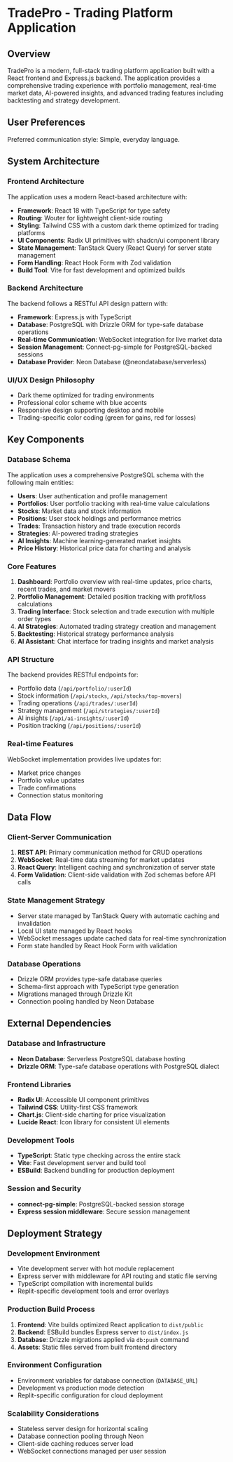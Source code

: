# TradePro - Trading Platform Application

## Overview

TradePro is a modern, full-stack trading platform application built with a React frontend and Express.js backend. The application provides a comprehensive trading experience with portfolio management, real-time market data, AI-powered insights, and advanced trading features including backtesting and strategy development.

## User Preferences

Preferred communication style: Simple, everyday language.

## System Architecture

### Frontend Architecture
The application uses a modern React-based architecture with:
- **Framework**: React 18 with TypeScript for type safety
- **Routing**: Wouter for lightweight client-side routing
- **Styling**: Tailwind CSS with a custom dark theme optimized for trading platforms
- **UI Components**: Radix UI primitives with shadcn/ui component library
- **State Management**: TanStack Query (React Query) for server state management
- **Form Handling**: React Hook Form with Zod validation
- **Build Tool**: Vite for fast development and optimized builds

### Backend Architecture
The backend follows a RESTful API design pattern with:
- **Framework**: Express.js with TypeScript
- **Database**: PostgreSQL with Drizzle ORM for type-safe database operations
- **Real-time Communication**: WebSocket integration for live market data
- **Session Management**: Connect-pg-simple for PostgreSQL-backed sessions
- **Database Provider**: Neon Database (@neondatabase/serverless)

### UI/UX Design Philosophy
- Dark theme optimized for trading environments
- Professional color scheme with blue accents
- Responsive design supporting desktop and mobile
- Trading-specific color coding (green for gains, red for losses)

## Key Components

### Database Schema
The application uses a comprehensive PostgreSQL schema with the following main entities:
- **Users**: User authentication and profile management
- **Portfolios**: User portfolio tracking with real-time value calculations
- **Stocks**: Market data and stock information
- **Positions**: User stock holdings and performance metrics
- **Trades**: Transaction history and trade execution records
- **Strategies**: AI-powered trading strategies
- **AI Insights**: Machine learning-generated market insights
- **Price History**: Historical price data for charting and analysis

### Core Features
1. **Dashboard**: Portfolio overview with real-time updates, price charts, recent trades, and market movers
2. **Portfolio Management**: Detailed position tracking with profit/loss calculations
3. **Trading Interface**: Stock selection and trade execution with multiple order types
4. **AI Strategies**: Automated trading strategy creation and management
5. **Backtesting**: Historical strategy performance analysis
6. **AI Assistant**: Chat interface for trading insights and market analysis

### API Structure
The backend provides RESTful endpoints for:
- Portfolio data (`/api/portfolio/:userId`)
- Stock information (`/api/stocks`, `/api/stocks/top-movers`)
- Trading operations (`/api/trades/:userId`)
- Strategy management (`/api/strategies/:userId`)
- AI insights (`/api/ai-insights/:userId`)
- Position tracking (`/api/positions/:userId`)

### Real-time Features
WebSocket implementation provides live updates for:
- Market price changes
- Portfolio value updates
- Trade confirmations
- Connection status monitoring

## Data Flow

### Client-Server Communication
1. **REST API**: Primary communication method for CRUD operations
2. **WebSocket**: Real-time data streaming for market updates
3. **React Query**: Intelligent caching and synchronization of server state
4. **Form Validation**: Client-side validation with Zod schemas before API calls

### State Management Strategy
- Server state managed by TanStack Query with automatic caching and invalidation
- Local UI state managed by React hooks
- WebSocket messages update cached data for real-time synchronization
- Form state handled by React Hook Form with validation

### Database Operations
- Drizzle ORM provides type-safe database queries
- Schema-first approach with TypeScript type generation
- Migrations managed through Drizzle Kit
- Connection pooling handled by Neon Database

## External Dependencies

### Database and Infrastructure
- **Neon Database**: Serverless PostgreSQL database hosting
- **Drizzle ORM**: Type-safe database operations with PostgreSQL dialect

### Frontend Libraries
- **Radix UI**: Accessible UI component primitives
- **Tailwind CSS**: Utility-first CSS framework
- **Chart.js**: Client-side charting for price visualization
- **Lucide React**: Icon library for consistent UI elements

### Development Tools
- **TypeScript**: Static type checking across the entire stack
- **Vite**: Fast development server and build tool
- **ESBuild**: Backend bundling for production deployment

### Session and Security
- **connect-pg-simple**: PostgreSQL-backed session storage
- **Express session middleware**: Secure session management

## Deployment Strategy

### Development Environment
- Vite development server with hot module replacement
- Express server with middleware for API routing and static file serving
- TypeScript compilation with incremental builds
- Replit-specific development tools and error overlays

### Production Build Process
1. **Frontend**: Vite builds optimized React application to `dist/public`
2. **Backend**: ESBuild bundles Express server to `dist/index.js`
3. **Database**: Drizzle migrations applied via `db:push` command
4. **Assets**: Static files served from built frontend directory

### Environment Configuration
- Environment variables for database connection (`DATABASE_URL`)
- Development vs production mode detection
- Replit-specific configuration for cloud deployment

### Scalability Considerations
- Stateless server design for horizontal scaling
- Database connection pooling through Neon
- Client-side caching reduces server load
- WebSocket connections managed per user session